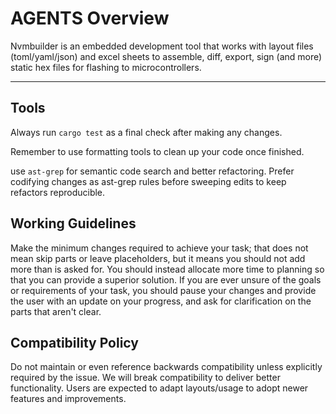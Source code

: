 # AGENTS Overview

Nvmbuilder is an embedded development tool that works with layout files (toml/yaml/json) and excel sheets to assemble, diff, export, sign (and more) static hex files for flashing to microcontrollers.

---

## Tools

Always run `cargo test` as a final check after making any changes.

Remember to use formatting tools to clean up your code once finished.

use `ast-grep` for semantic code search and better refactoring. Prefer codifying changes as ast-grep rules before sweeping edits to keep refactors reproducible.

## Working Guidelines

Make the minimum changes required to achieve your task; that does not mean skip parts or leave placeholders, but it means you should not add more than is asked for. You should instead allocate more time to planning so that you can provide a superior solution. If you are ever unsure of the goals or requirements of your task, you should pause your changes and provide the user with an update on your progress, and ask for clarification on the parts that aren't clear.

## Compatibility Policy

Do not maintain or even reference backwards compatibility unless explicitly required by the issue. We will break compatibility to deliver better functionality. Users are expected to adapt layouts/usage to adopt newer features and improvements.
